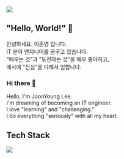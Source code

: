 <img src="https://img.shields.io/badge/joonyoung0111@gmail.com-FF5E00?style=flat-square&logo=Gmail&logoColor=white"/>

## "Hello, World!" 🫡

안녕하세요. 이준영 입니다.<br>
IT 분야 엔지니어를 꿈꾸고 있습니다.<br>
"배우는 것"과 "도전하는 것"을 매우 좋아하고,<br>
매사에 "진심"을 다해서 임합니다.<br>

### Hi there 👋

Hello, I'm JoonYoung Lee. <br>
I'm dreaming of becoming an IT engineer.<br>
I love "learning" and "challenging."<br>
I do everything "seriously" with all my heart.<br>

## Tech Stack




<img src="https://img.shields.io/badge/Android-3DDC84?style=flat-square&logo=Android&logoColor=red"/>










<!--
<a href="버튼을 눌렀을 때 이동할 링크" target="_blank"><img src="https://img.shields.io/badge/뱃지레이블-배경색?style=뱃지모양&logo=로고&logoColor=로고색상"/></a>

**jjooooon/jjooooon** is a ✨ _special_ ✨ repository because its `README.md` (this file) appears on your GitHub profile.

Here are some ideas to get you started:

- 🔭 I’m currently working on ...
- 🌱 I’m currently learning ...
- 👯 I’m looking to collaborate on ...
- 🤔 I’m looking for help with ...
- 💬 Ask me about ...
- 📫 How to reach me: ...
- 😄 Pronouns: ...
- ⚡ Fun fact: ...
-->
